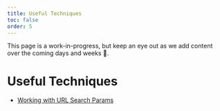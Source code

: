 ```yaml
---
title: Useful Techniques
toc: false
order: 5
---
```


<docs-info>This page is a work-in-progress, but keep an eye out as we add content over the coming days and weeks 👀.</docs-info>

# Useful Techniques

- [Working with URL Search Params](working-with-the-search-string)
